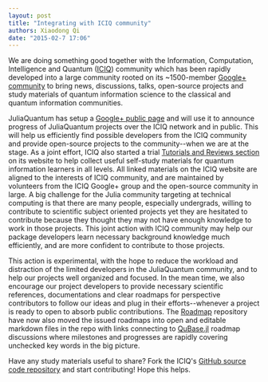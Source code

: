 ```yaml
---
layout: post
title: "Integrating with ICIQ community"
authors: Xiaodong Qi
date: "2015-02-7 17:06"
---
```


We are doing something good together with the Information, Computation, Intelligence and Quantum ([ICIQ](http://iciq.github.io/)) community which has been rapidly developed into a large community rooted on its ~1500-member [Google+ community](https://plus.google.com/u/0/b/107578658308929247968/communities/112872767737673370045) to bring news, discussions, talks, open-source projects and study materials of quantum information science to the classical and quantum information communities.  

JuliaQuantum has setup a [Google+ public page](google.com/+JuliaquantumGithubIoPage) and will use it to announce progress of JuliaQuantum projects over the ICIQ network and in public. 
This will help us efficiently find possible developers from the ICIQ community and provide open-source projects to the community--when we are at the stage. 
As a joint effort, ICIQ also started a trial [Tutorials and Reviews section](http://iciq.github.io/observe.html) on its website to help collect useful self-study materials for quantum information learners in all levels. 
All linked materials on the ICIQ website are aligned to the interests of ICIQ community, and are maintained by volunteers from the ICIQ Google+ group and the open-source community in large. 
A big challenge for the Julia community targeting at technical computing  is that there are many people, especially undergrads, willing to contribute to scientific subject oriented projects yet they are hesitated to contribute because they thought they may not have enough knowledge to work in those projects. 
This joint action with ICIQ community may help our package developers learn necessary background knowledge much efficiently, and are more confident to contribute to those projects. 

This action is experimental, with the hope to reduce the workload and distraction of the limited developers in the JuliaQuantum community, and to help our projects well organized and focused. In the mean time, we also encourage our project developers to provide necessary scientific references, documentations and clear roadmaps for perspective contributors to follow our ideas and plug in their efforts--whenever a project is ready to open to absorb public contributions. The [Roadmap](https://github.com/JuliaQuantum/Roadmap) repository have now also moved the issued roadmaps into open and editable markdown files in the repo with links connecting to [QuBase.jl](https://github.com/JuliaQuantum/QuBase.jl) roadmap discussions where milestones and progresses are rapidly covering unchecked key words in the big picture. 

Have any study materials useful to share? Fork the ICIQ's [GitHub source code repository](https://github.com/ICIQ/iciq.github.io) and start contributing! Hope this helps.  
